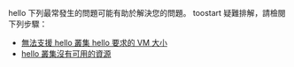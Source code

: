 hello 下列最常發生的問題可能有助於解決您的問題。 toostart 疑難排解，請檢閱下列步驟：

- [無法支援 hello 叢集 hello 要求的 VM 大小](../articles/virtual-machines/linux/troubleshoot-deploy-vm.md#the-cluster-cannot-support-the-requested-vm-size)
- [hello 叢集沒有可用的資源](../articles/virtual-machines/linux/troubleshoot-deploy-vm.md#the-cluster-does-not-have-free-resources)
